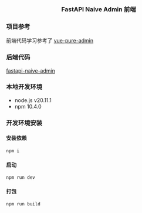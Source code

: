 <h3 align="center">FastAPI Naive Admin 前端</h1>

### 项目参考
前端代码学习参考了 [vue-pure-admin](https://github.com/pure-admin/vue-pure-admin)

### 后端代码
[fastapi-naive-admin](https://github.com/cary997/fastapi-naive-admin)

### 本地开发环境

- node.js v20.11.1
- npm 10.4.0

### 开发环境安装

#### 安装依赖

```shell
npm i
```

#### 启动

```shell
npm run dev
```

#### 打包

```shell
npm run build
```
